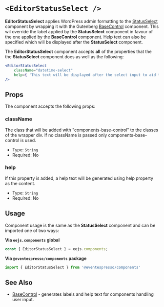 
# `<EditorStatusSelect />`

**EditorStatusSelect** applies WordPress admin formatting to the [StatusSelect](status-select.md) component by wrapping it with the Gutenberg [BaseControl](https://github.com/WordPress/gutenberg/tree/master/components/base-control) component. This wil override the label applied by the **StatusSelect** component in favour of the one applied by the **BaseControl** component. Help text can also be specified which will be displayed after the **StatusSelect** component.

The **EditorStatusSelect** component accepts **all** of the properties that the the **StatusSelect** component does as well as the following:

```jsx
<EditorStatusSelect
    className="datetime-select"
    help={ 'This text will be displayed after the select input to aid the user in understanding its purpose or effect.' }
/>
```


## Props

The component accepts the following props:

### className

The class that will be added with "components-base-control" to the classes of the wrapper div.
If no className is passed only components-base-control is used.

- Type: `String`
- Required: No

### help

If this property is added, a help text will be generated using help property as the content.

- Type: `String`
- Required: No


## Usage

Component usage is the same as the **StatusSelect** component and can be imported one of two ways:

**Via `eejs.components` global**

```js
const { EditorStatusSelect } = eejs.components;
```

**Via `@eventespresso/components` package**

```js
import { EditorStatusSelect } from '@eventespresso/components'
```


## See Also

- [BaseControl](https://github.com/WordPress/gutenberg/tree/master/components/base-control) - generates labels and help text for components handling user input.

